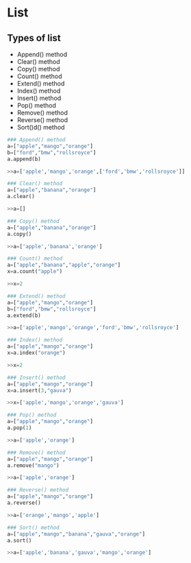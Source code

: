 # List
## Types of list
* Append() method
* Clear() method
* Copy() method
* Count() method
* Extend() method
* Index() method
* Insert() method
* Pop() method
* Remove() method
* Reverse() method
* Sort()d() method

``` python
### Append() method
a=["apple","mango","orange"]
b=["ford","bmw","rollsroyce"]
a.append(b)

>>a=['apple','mango','orange',['ford','bmw','rollsroyce']]
```
``` python
### Clear() method
a=["apple","banana","orange"]
a.clear()

>>a=[]
```
``` python
### Copy() method
a=["apple","banana","orange"]
a.copy()

>>a=['apple','banana','orange']
```
``` python
### Count() method
a=["apple","banana","apple","orange"]
x=a.count("apple")

>>x=2
```
``` python
### Extend() method
a=["apple","mango","orange"]
b=["ford","bmw","rollsroyce"]
a.extend(b)

>>a=['apple','mango','orange','ford','bmw','rollsroyce']
```
``` python
### Index() method
a=["apple","mango","orange"]
x=a.index("orange")

>>x=2
```
``` python
### Insert() method
a=["apple","mango","orange"]
x=a.insert(3,"gauva")

>>x=['apple','mango','orange','gauva']
```
``` python
### Pop() method
a=["apple","mango","orange"]
a.pop(1)

>>a=['apple','orange']
```
``` python
### Remove() method
a=["apple","mango","orange"]
a.remove("mango")

>>a=['apple','orange']
```
``` python
### Reverse() method
a=["apple","mango","orange"]
a.reverse()

>>a=['orange','mango','apple']
```
``` python
### Sort() method
a=["apple","mango","banana","gauva","orange"]
a.sort()

>>a=['apple','banana','gauva','mango','orange']
```